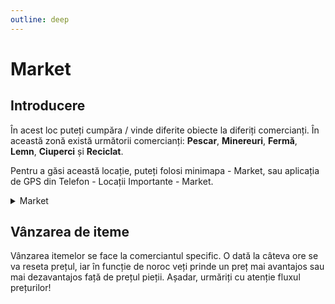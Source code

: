 ```yaml
---
outline: deep
---
```


# Market

## Introducere

În acest loc puteți cumpăra / vinde diferite obiecte la diferiți comercianți. În această zonă există următorii comercianți: **Pescar**, **Minereuri**, **Fermă**, **Lemn**, **Ciuperci** și **Reciclat**.

Pentru a găsi această locație, puteți folosi minimapa - Market, sau aplicația de GPS din Telefon - Locații Importante - Market.

<details>
  <summary>Market</summary>
  <img src="https://assets.b-zone.ro/wiki/market.jpg" alt="Market">
</details>

## Vânzarea de iteme

Vânzarea itemelor se face la comerciantul specific. O dată la câteva ore se va reseta prețul, iar în funcție de noroc veți prinde un preț mai avantajos sau mai dezavantajos față de prețul pieții. Așadar, urmăriți cu atenție fluxul prețurilor!
